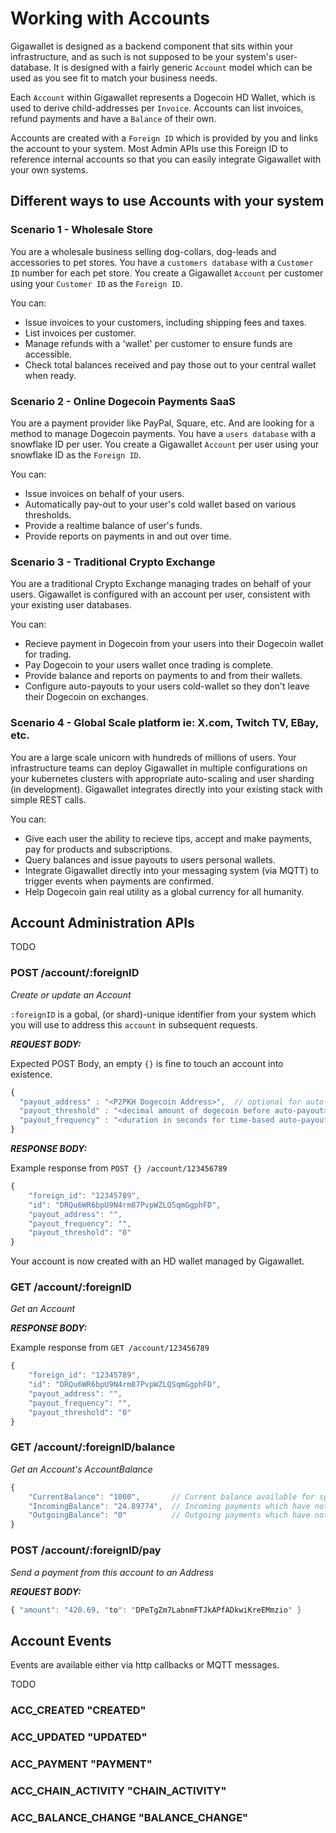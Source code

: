 # Working with Accounts

Gigawallet is designed as a backend component that sits within your infrastructure, and 
as such is not supposed to be your system's user-database. It is designed with a fairly 
generic `Account` model which can be used as you see fit to match your business needs. 

Each `Account` within Gigawallet represents a Dogecoin HD Wallet, which is used to derive
child-addresses per `Invoice`. Accounts can list invoices, refund payments and have a 
`Balance` of their own. 

Accounts are created with a `Foreign ID` which is provided by you and links the account 
to your system. Most Admin APIs use this Foreign ID to reference internal accounts so
that you can easily integrate Gigawallet with your own systems.

## Different ways to use Accounts with your system

### Scenario 1 - Wholesale Store

You are a wholesale business selling dog-collars, dog-leads and accessories to pet stores.
You have a `customers database` with a `Customer ID` number for each pet store. You create a 
Gigawallet `Account` per customer using your `Customer ID` as the `Foreign ID`. 

You can:
- Issue invoices to your customers, including shipping fees and taxes.
- List invoices per customer.
- Manage refunds with a 'wallet' per customer to ensure funds are accessible.
- Check total balances received and pay those out to your central wallet when ready.


### Scenario 2 - Online Dogecoin Payments SaaS

You are a payment provider like PayPal, Square, etc. And are looking for a method to 
manage Dogecoin payments. You have a `users database` with a snowflake ID per user. You
create a Gigawallet `Account` per user using your snowflake ID as the `Foreign ID`. 

You can:
- Issue invoices on behalf of your users.
- Automatically pay-out to your user's cold wallet based on various thresholds.
- Provide a realtime balance of user's funds.
- Provide reports on payments in and out over time.


### Scenario 3 - Traditional Crypto Exchange

You are a traditional Crypto Exchange managing trades on behalf of your users. Gigawallet
is configured with an account per user, consistent with your existing user databases.

You can:
- Recieve payment in Dogecoin from your users into their Dogecoin wallet for trading. 
- Pay Dogecoin to your users wallet once trading is complete.
- Provide balance and reports on payments to and from their wallets.
- Configure auto-payouts to your users cold-wallet so they don't leave their Dogecoin on exchanges.

### Scenario 4 - Global Scale platform ie: X.com, Twitch TV, EBay, etc.

You are a large scale unicorn with hundreds of millions of users. Your infrastructure teams
can deploy Gigawallet in multiple configurations on your kubernetes clusters with appropriate auto-scaling 
and user sharding (in development). Gigawallet integrates directly into your existing stack 
with simple REST calls.

You can:
- Give each user the ability to recieve tips, accept and make payments, pay for products and subscriptions.
- Query balances and issue payouts to users personal wallets.
- Integrate Gigawallet directly into your messaging system (via MQTT) to trigger events when payments are confirmed.
- Help Dogecoin gain real utility as a global currency for all humanity.

## Account Administration APIs

TODO

### POST /account/:foreignID  
_Create or update an Account_

`:foreignID` is a gobal, (or shard)-unique identifier from your system which you will use
to address this `account` in subsequent requests.

***REQUEST BODY:***

Expected POST Body, an empty `{}` is fine to touch an account into existence. 
```js
{
  "payout_address" : "<P2PKH Dogecoin Address>",  // optional for auto-payout
  "payout_threshold" : "<decimal amount of dogecoin before auto-payout>" //optional 
  "payout_frequency" : "<duration in seconds for time-based auto-payouts>" //optional 
}
```

***RESPONSE BODY:***

Example response from `POST {} /account/123456789`
```js
{
    "foreign_id": "12345789",
    "id": "DRQu6WR6bpU9N4rm87PvpWZLQSqmGgphFD",
    "payout_address": "",
    "payout_frequency": "",
    "payout_threshold": "0"
}
```

Your account is now created with an HD wallet managed by Gigawallet.

### GET /account/:foreignID
_Get an Account_

***RESPONSE BODY:***

Example response from `GET /account/123456789`
```js
{
    "foreign_id": "12345789",
    "id": "DRQu6WR6bpU9N4rm87PvpWZLQSqmGgphFD",
    "payout_address": "",
    "payout_frequency": "",
    "payout_threshold": "0"
}
```

### GET /account/:foreignID/balance
_Get an Account's AccountBalance_

```js
{
    "CurrentBalance": "1000",       // Current balance available for spending 
    "IncomingBalance": "24.89774",  // Incoming payments which have not met the confirmation threshold
    "OutgoingBalance": "0"          // Outgoing payments which have not met the confirmation threshold
}
```


### POST /account/:foreignID/pay
_Send a payment from this account to an Address_

***REQUEST BODY:***

```js
{ "amount": "420.69, "to": "DPeTgZm7LabnmFTJkAPfADkwiKreEMmzio" } 
```


## Account Events 

Events are available either via http callbacks or MQTT messages.

TODO

### ACC_CREATED "CREATED"

### ACC_UPDATED "UPDATED"

### ACC_PAYMENT "PAYMENT"

### ACC_CHAIN_ACTIVITY "CHAIN_ACTIVITY"

### ACC_BALANCE_CHANGE "BALANCE_CHANGE"
